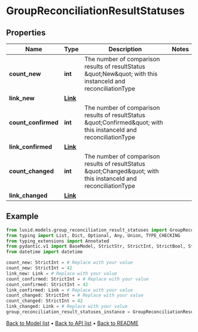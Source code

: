 # GroupReconciliationResultStatuses

## Properties
Name | Type | Description | Notes
------------ | ------------- | ------------- | -------------
**count_new** | **int** | The number of comparison results of resultStatus \&quot;New\&quot; with this instanceId and reconciliationType | 
**link_new** | [**Link**](Link.md) |  | 
**count_confirmed** | **int** | The number of comparison results of resultStatus \&quot;Confirmed\&quot; with this instanceId and reconciliationType | 
**link_confirmed** | [**Link**](Link.md) |  | 
**count_changed** | **int** | The number of comparison results of resultStatus \&quot;Changed\&quot; with this instanceId and reconciliationType | 
**link_changed** | [**Link**](Link.md) |  | 
## Example

```python
from lusid.models.group_reconciliation_result_statuses import GroupReconciliationResultStatuses
from typing import List, Dict, Optional, Any, Union, TYPE_CHECKING
from typing_extensions import Annotated
from pydantic.v1 import BaseModel, StrictStr, StrictInt, StrictBool, StrictFloat, StrictBytes, Field, validator, ValidationError, conlist, constr
from datetime import datetime

count_new: StrictInt = # Replace with your value
count_new: StrictInt = 42
link_new: Link = # Replace with your value
count_confirmed: StrictInt = # Replace with your value
count_confirmed: StrictInt = 42
link_confirmed: Link = # Replace with your value
count_changed: StrictInt = # Replace with your value
count_changed: StrictInt = 42
link_changed: Link = # Replace with your value
group_reconciliation_result_statuses_instance = GroupReconciliationResultStatuses(count_new=count_new, link_new=link_new, count_confirmed=count_confirmed, link_confirmed=link_confirmed, count_changed=count_changed, link_changed=link_changed)

```

[Back to Model list](../README.md#documentation-for-models) &#8226; [Back to API list](../README.md#documentation-for-api-endpoints) &#8226; [Back to README](../README.md)

